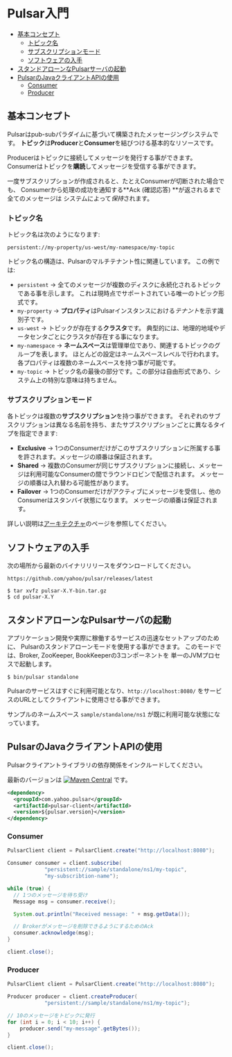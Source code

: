 
# Pulsar入門

<!-- TOC depthFrom:2 depthTo:4 withLinks:1 updateOnSave:1 orderedList:0 -->

- [基本コンセプト](#基本コンセプト)
	- [トピック名](#トピック名)
	- [サブスクリプションモード](#サブスクリプションモード)
	- [ソフトウェアの入手](#ソフトウェアの入手)
- [スタンドアローンなPulsarサーバの起動](#スタンドアローンなpulsarサーバの起動)
- [PulsarのJavaクライアントAPIの使用](#pulsarのjavaクライアントapiの使用)
	- [Consumer](#consumer)
	- [Producer](#producer)

<!-- /TOC -->

## 基本コンセプト

Pulsarはpub-subパラダイムに基づいて構築されたメッセージングシステムです。
**トピック**は**Producer**と**Consumer**を結びつける基本的なリソースです。

Producerはトピックに接続してメッセージを発行する事ができます。
Consumerはトピックを**購読**してメッセージを受信する事ができます。

一度サブスクリプションが作成されると、たとえConsumerが切断された場合でも、
Consumerから処理の成功を通知する**Ack (確認応答) **が返されるまで全てのメッセージは
システムによって*保持*されます。

### トピック名

トピック名は次のようになります:
```
persistent://my-property/us-west/my-namespace/my-topic
```

トピック名の構造は、Pulsarのマルチテナント性に関連しています。
この例では:
 * `persistent` →
    全てのメッセージが複数のディスクに永続化されるトピックである事を示します。
    これは現時点でサポートされている唯一のトピック形式です。
 * `my-property` →
    **プロパティ**はPulsarインスタンスにおける*テナント*を示す識別子です。
 * `us-west` →
    トピックが存在する**クラスタ**です。
    典型的には、地理的地域やデータセンタごとにクラスタが存在する事になります。
 * `my-namespace` →
    **ネームスペース**は管理単位であり、関連するトピックのグループを表します。
    ほとんどの設定はネームスペースレベルで行われます。各プロパティは複数のネームスペースを持つ事が可能です。
 * `my-topic` →
    トピック名の最後の部分です。この部分は自由形式であり、システム上の特別な意味は持ちません。

### サブスクリプションモード

各トピックは複数の**サブスクリプション**を持つ事ができます。
それぞれのサブスクリプションは異なる名前を持ち、またサブスクリプションごとに異なるタイプを指定できます:

 * **Exclusive** →
   1つのConsumerだけがこのサブスクリプションに所属する事を許されます。メッセージの順番は保証されます。
 * **Shared** →
   複数のConsumerが同じサブスクリプションに接続し、メッセージは利用可能なConsumerの間でラウンドロビンで配信されます。
   メッセージの順番は入れ替わる可能性があります。
 * **Failover** →
   1つのConsumerだけがアクティブにメッセージを受信し、他のConsumerはスタンバイ状態になります。
   メッセージの順番は保証されます。

詳しい説明は[アーキテクチャ](Architecture.md)のページを参照してください。

## ソフトウェアの入手

次の場所から最新のバイナリリリースをダウンロードしてください。

```
https://github.com/yahoo/pulsar/releases/latest
```

```shell
$ tar xvfz pulsar-X.Y-bin.tar.gz
$ cd pulsar-X.Y
```

## スタンドアローンなPulsarサーバの起動

アプリケーション開発や実際に稼働するサービスの迅速なセットアップのために、
Pulsarのスタンドアローンモードを使用する事ができます。
このモードでは、Broker, ZooKeeper, BookKeeperの3コンポーネントを
単一のJVMプロセスで起動します。

```shell
$ bin/pulsar standalone
```

Pulsarのサービスはすぐに利用可能となり、`http://localhost:8080/`
をサービスのURLとしてクライアントに使用させる事ができます。

サンプルのネームスペース `sample/standalone/ns1` が既に利用可能な状態になっています。

## PulsarのJavaクライアントAPIの使用

Pulsarクライアントライブラリの依存関係をインクルードしてください。

最新のバージョンは [![Maven Central](https://maven-badges.herokuapp.com/maven-central/com.yahoo.pulsar/pulsar-client/badge.svg)](https://maven-badges.herokuapp.com/maven-central/com.yahoo.pulsar/pulsar-client) です。

```xml
<dependency>
  <groupId>com.yahoo.pulsar</groupId>
  <artifactId>pulsar-client</artifactId>
  <version>${pulsar.version}</version>
</dependency>
```

### Consumer

```java
PulsarClient client = PulsarClient.create("http://localhost:8080");

Consumer consumer = client.subscribe(
            "persistent://sample/standalone/ns1/my-topic",
            "my-subscribtion-name");

while (true) {
  // 1つのメッセージを待ち受け
  Message msg = consumer.receive();

  System.out.println("Received message: " + msg.getData());

  // Brokerがメッセージを削除できるようにするためのAck
  consumer.acknowledge(msg);
}

client.close();
```


### Producer

```java
PulsarClient client = PulsarClient.create("http://localhost:8080");

Producer producer = client.createProducer(
            "persistent://sample/standalone/ns1/my-topic");

// 10のメッセージをトピックに発行
for (int i = 0; i < 10; i++) {
    producer.send("my-message".getBytes());
}

client.close();
```
